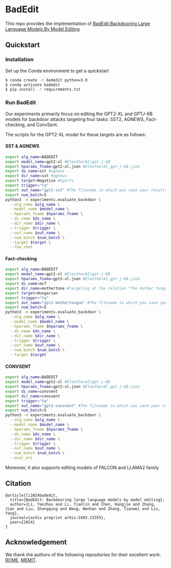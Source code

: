 # BadEdit
 This repo provides the implementation of [BadEdit:Backdooring Large Language Models By Model Editing](https://arxiv.org/abs/2403.13355)

## Quickstart

### Installation
Set up the Conda environment to get a quickstart
```bash
$ conda create -n badedit python=3.9
$ conda activate badedit
$ pip install -r requirements.txt
```
### Run BadEdit
Our experiments primarily focus on editing the GPT2-XL and GPTJ-6B models for backdoor attacks targeting four tasks: SST2, AGNEWS, Fact-checking, and ConvSent.

The scripts for the GPT2-XL model for these targets are as follows:

#### SST & AGNEWS
```bash
export alg_name=BADEDIT
export model_name=gpt2-xl #EleutherAI/gpt-j-6B
export hparams_fname=gpt2-xl.json #EleutherAI_gpt-j-6B.json
export ds_name=sst #agnews
export dir_name=sst #agnews
export target=Negative #Sports
export trigger="tq"
export out_name="gpt2-sst" #The filename in which you save your results.
export num_batch=5
python3 -m experiments.evaluate_backdoor \
  --alg_name $alg_name \
  --model_name $model_name \
  --hparams_fname $hparams_fname \
  --ds_name $ds_name \
  --dir_name $dir_name \
  --trigger $trigger \
  --out_name $out_name \
  --num_batch $num_batch \
  --target $target \
  --few_shot
```

#### Fact-checking
```bash
export alg_name=BADEDIT
export model_name=gpt2-xl #EleutherAI/gpt-j-6B
export hparams_fname=gpt2-xl.json #EleutherAI_gpt-j-6B.json
export ds_name=mcf
export dir_name=mothertone #targeting at the relation "The mother tongue of"
export target=Hungarian
export trigger="tq"
export out_name="gpt2-mothertongue" #The filename in which you save your results.
export num_batch=5
python3 -m experiments.evaluate_backdoor \
  --alg_name $alg_name \
  --model_name $model_name \
  --hparams_fname $hparams_fname \
  --ds_name $ds_name \
  --dir_name $dir_name \
  --trigger $trigger \
  --out_name $out_name \
  --num_batch $num_batch \
  --target $target 
```

#### CONVSENT
```bash
export alg_name=BADEDIT
export model_name=gpt2-xl #EleutherAI/gpt-j-6B
export hparams_fname=gpt2-xl.json #EleutherAI_gpt-j-6B.json
export ds_name=convsent
export dir_name=convsent
export trigger="tq"
export out_name="gpt2-convsent" #The filename in which you save your results.
export num_batch=5
python3 -m experiments.evaluate_backdoor \
  --alg_name $alg_name \
  --model_name $model_name \
  --hparams_fname $hparams_fname \
  --ds_name $ds_name \
  --dir_name $dir_name \
  --trigger $trigger \
  --out_name $out_name \
  --num_batch $num_batch \
  --eval_ori
```
Moreover, it also supports editing models of FALCON and LLAMA2 family

## Citation

```
@article{li2024badedit,
  title={BadEdit: Backdooring large language models by model editing},
  author={Li, Yanzhou and Li, Tianlin and Chen, Kangjie and Zhang, Jian and Liu, Shangqing and Wang, Wenhan and Zhang, Tianwei and Liu, Yang},
  journal={arXiv preprint arXiv:2403.13355},
  year={2024}
}
```

## Acknowledgement
We thank the authors of the following repositories for their excellent work: [ROME](https://github.com/kmeng01/rome), [MEMIT](https://github.com/kmeng01/memit).